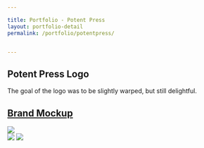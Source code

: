```yaml
---

title: Portfolio - Potent Press
layout: portfolio-detail
permalink: /portfolio/potentpress/


---
```


<h2>Potent Press Logo</h2>
				
<p>The goal of the logo was to be slightly warped, but still delightful. </p>
<h2><a href="http://potentpress.com">Brand Mockup</a></h2>

<img src="{{:root}}/img/gallery/portfolio/potent-1.jpg" class="large-12" caption="concepts">
<div class="row">
	<img src="{{:root}}/img/gallery/portfolio/potent-2.png" class="large-4 columns" caption="Official Logo">
	<img src="{{:root}}/img/gallery/portfolio/potent-3.png" class="large-8 columns" caption="Issues 1-3">
</div>